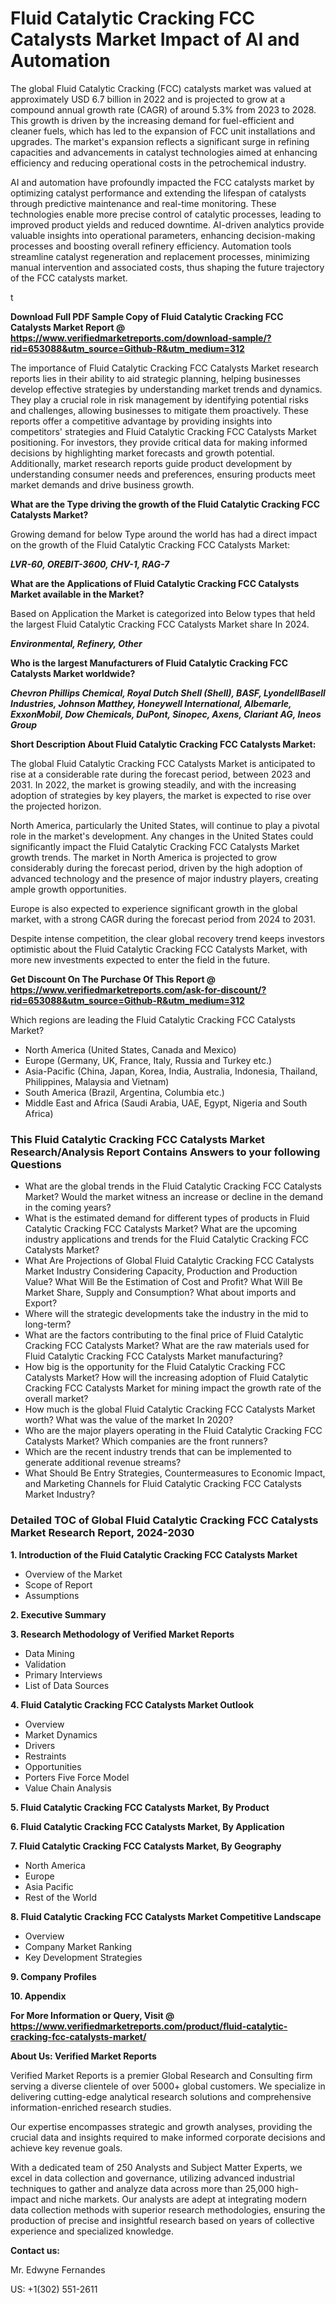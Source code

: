<meta name="title" content="Global Fluid Catalytic Cracking FCC Catalysts Market Impact of AI and Automation"><meta name="description" content="The global Fluid Catalytic Cracking (FCC) catalysts market was valued at approximately USD 6.7 billion in 2022 and is projected to grow at a compound annual growth rat"><meta name="title" content="Fluid Catalytic Cracking FCC Catalysts Market Size, Share, Scope, Trends, Growth, Opportunities, Analysis, Forecast"><h1>Fluid Catalytic Cracking FCC Catalysts Market Impact of AI and Automation</h1><p>The global Fluid Catalytic Cracking (FCC) catalysts market was valued at approximately USD 6.7 billion in 2022 and is projected to grow at a compound annual growth rate (CAGR) of around 5.3% from 2023 to 2028. This growth is driven by the increasing demand for fuel-efficient and cleaner fuels, which has led to the expansion of FCC unit installations and upgrades. The market's expansion reflects a significant surge in refining capacities and advancements in catalyst technologies aimed at enhancing efficiency and reducing operational costs in the petrochemical industry.</p><p>AI and automation have profoundly impacted the FCC catalysts market by optimizing catalyst performance and extending the lifespan of catalysts through predictive maintenance and real-time monitoring. These technologies enable more precise control of catalytic processes, leading to improved product yields and reduced downtime. AI-driven analytics provide valuable insights into operational parameters, enhancing decision-making processes and boosting overall refinery efficiency. Automation tools streamline catalyst regeneration and replacement processes, minimizing manual intervention and associated costs, thus shaping the future trajectory of the FCC catalysts market.</p>t</p><p id="" class=""><strong>Download Full PDF Sample Copy of Fluid Catalytic Cracking FCC Catalysts Market Report @ <a href="https://www.verifiedmarketreports.com/download-sample/?rid=653088&utm_source=Github-R&utm_medium=312" target="_blank">https://www.verifiedmarketreports.com/download-sample/?rid=653088&utm_source=Github-R&utm_medium=312</a></strong></p><p>The importance of&nbsp;Fluid Catalytic Cracking FCC Catalysts Market research reports lies in their ability to aid strategic planning, helping businesses develop effective strategies by understanding market trends and dynamics. They play a crucial role in risk management by identifying potential risks and challenges, allowing businesses to mitigate them proactively. These reports offer a competitive advantage by providing insights into competitors' strategies and Fluid Catalytic Cracking FCC Catalysts Market positioning. For investors, they provide critical data for making informed decisions by highlighting market forecasts and growth potential. Additionally, market research reports guide product development by understanding consumer needs and preferences, ensuring products meet market demands and drive business growth.</p><p><strong>What are the&nbsp;Type driving the growth of the Fluid Catalytic Cracking FCC Catalysts Market?</strong></p><p id="" class="">Growing demand for below Type around the world has had a direct impact on the growth of the Fluid Catalytic Cracking FCC Catalysts Market:</p><em><strong>LVR-60, OREBIT-3600, CHV-1, RAG-7</strong></em></p><strong>What are the&nbsp;Applications&nbsp;of Fluid Catalytic Cracking FCC Catalysts Market available in the Market?</strong></p><p id="" class="">Based on Application the Market is categorized into Below types that held the largest Fluid Catalytic Cracking FCC Catalysts Market share In 2024.</p><em><strong>Environmental, Refinery, Other</strong></em></p><strong>Who is the largest Manufacturers of Fluid Catalytic Cracking FCC Catalysts Market worldwide?</strong></p><p><em><strong>Chevron Phillips Chemical, Royal Dutch Shell (Shell), BASF, LyondellBasell Industries, Johnson Matthey, Honeywell International, Albemarle, ExxonMobil, Dow Chemicals, DuPont, Sinopec, Axens, Clariant AG, Ineos Group</strong></em></p><p id="" class=""><strong>Short Description About Fluid Catalytic Cracking FCC Catalysts Market:</strong></p><p>The global Fluid Catalytic Cracking FCC Catalysts Market is anticipated to rise at a considerable rate during the forecast period, between 2023 and 2031. In 2022, the market is growing steadily, and with the increasing adoption of strategies by key players, the market is expected to rise over the projected horizon.</p><p>North America, particularly the United States, will continue to play a pivotal role in the market's development. Any changes in the United States could significantly impact the Fluid Catalytic Cracking FCC Catalysts Market growth trends. The market in North America is projected to grow considerably during the forecast period, driven by the high adoption of advanced technology and the presence of major industry players, creating ample growth opportunities.</p><p>Europe is also expected to experience significant growth in the global market, with a strong CAGR during the forecast period from 2024 to 2031.</p><p>Despite intense competition, the clear global recovery trend keeps investors optimistic about the Fluid Catalytic Cracking FCC Catalysts Market, with more new investments expected to enter the field in the future.</p><p id="" class=""><strong>Get Discount On The Purchase Of This Report @ <a href="https://www.verifiedmarketreports.com/ask-for-discount/?rid=653088&utm_source=Github-R&utm_medium=312" target="_blank">https://www.verifiedmarketreports.com/ask-for-discount/?rid=653088&utm_source=Github-R&utm_medium=312</a></strong></p>Which regions are leading the Fluid Catalytic Cracking FCC Catalysts Market?</p><ul><li>North America (United States, Canada and Mexico)</li><li>Europe (Germany, UK, France, Italy, Russia and Turkey etc.)</li><li>Asia-Pacific (China, Japan, Korea, India, Australia, Indonesia, Thailand, Philippines, Malaysia and Vietnam)</li><li>South America (Brazil, Argentina, Columbia etc.)</li><li>Middle East and Africa (Saudi Arabia, UAE, Egypt, Nigeria and South Africa)</li></ul><h3 id="" class="">This Fluid Catalytic Cracking FCC Catalysts Market Research/Analysis Report Contains Answers to your following Questions</h3><ul><li>What are the global trends in the Fluid Catalytic Cracking FCC Catalysts Market? Would the market witness an increase or decline in the demand in the coming years?</li><li>What is the estimated demand for different types of products in Fluid Catalytic Cracking FCC Catalysts Market? What are the upcoming industry applications and trends for the Fluid Catalytic Cracking FCC Catalysts Market?</li><li>What Are Projections of Global Fluid Catalytic Cracking FCC Catalysts Market Industry Considering Capacity, Production and Production Value? What Will Be the Estimation of Cost and Profit? What Will Be Market Share, Supply and Consumption? What about imports and Export?</li><li>Where will the strategic developments take the industry in the mid to long-term?</li><li>What are the factors contributing to the final price of Fluid Catalytic Cracking FCC Catalysts Market? What are the raw materials used for Fluid Catalytic Cracking FCC Catalysts Market manufacturing?</li><li>How big is the opportunity for the Fluid Catalytic Cracking FCC Catalysts Market? How will the increasing adoption of Fluid Catalytic Cracking FCC Catalysts Market for mining impact the growth rate of the overall market?</li><li>How much is the global Fluid Catalytic Cracking FCC Catalysts Market worth? What was the value of the market In 2020?</li><li>Who are the major players operating in the Fluid Catalytic Cracking FCC Catalysts Market? Which companies are the front runners?</li><li>Which are the recent industry trends that can be implemented to generate additional revenue streams?</li><li>What Should Be Entry Strategies, Countermeasures to Economic Impact, and Marketing Channels for Fluid Catalytic Cracking FCC Catalysts Market Industry?</li></ul><h3 id="" class="">Detailed TOC of Global Fluid Catalytic Cracking FCC Catalysts Market Research Report, 2024-2030</h3><p id="" class=""><strong>1. Introduction of the Fluid Catalytic Cracking FCC Catalysts Market</strong></p><ul><li>Overview of the Market</li><li>Scope of Report</li><li>Assumptions</li></ul><p id="" class=""><strong>2. Executive Summary</strong></p><p id="" class=""><strong>3. Research Methodology of Verified Market Reports</strong></p><ul><li>Data Mining</li><li>Validation</li><li>Primary Interviews</li><li>List of Data Sources</li></ul><p id="" class=""><strong>4. Fluid Catalytic Cracking FCC Catalysts Market Outlook</strong></p><ul><li>Overview</li><li>Market Dynamics</li><li>Drivers</li><li>Restraints</li><li>Opportunities</li><li>Porters Five Force Model</li><li>Value Chain Analysis</li></ul><p id="" class=""><strong>5. Fluid Catalytic Cracking FCC Catalysts Market, By Product</strong></p><p id="" class=""><strong>6. Fluid Catalytic Cracking FCC Catalysts Market, By Application</strong></p><p id="" class=""><strong>7. Fluid Catalytic Cracking FCC Catalysts Market, By Geography</strong></p><ul><li>North America</li><li>Europe</li><li>Asia Pacific</li><li>Rest of the World</li></ul><p id="" class=""><strong>8. Fluid Catalytic Cracking FCC Catalysts Market Competitive Landscape</strong></p><ul><li>Overview</li><li>Company Market Ranking</li><li>Key Development Strategies</li></ul><p id="" class=""><strong>9. Company Profiles</strong></p><p id="" class=""><strong>10. Appendix</strong></p><p id="" class=""><strong>For More Information or Query, Visit @ <a href="https://www.verifiedmarketreports.com/product/fluid-catalytic-cracking-fcc-catalysts-market/" target="_blank">https://www.verifiedmarketreports.com/product/fluid-catalytic-cracking-fcc-catalysts-market/</a></strong></p><p id="" class=""><strong>About Us: Verified Market Reports</strong></p><p id="" class="">Verified Market Reports is a premier Global Research and Consulting firm serving a diverse clientele of over 5000+ global customers. We specialize in delivering cutting-edge analytical research solutions and comprehensive information-enriched research studies.</p><p id="" class="">Our expertise encompasses strategic and growth analyses, providing the crucial data and insights required to make informed corporate decisions and achieve key revenue goals.</p><p id="" class="">With a dedicated team of 250 Analysts and Subject Matter Experts, we excel in data collection and governance, utilizing advanced industrial techniques to gather and analyze data across more than 25,000 high-impact and niche markets. Our analysts are adept at integrating modern data collection methods with superior research methodologies, ensuring the production of precise and insightful research based on years of collective experience and specialized knowledge.</p><p id="" class=""><strong>Contact us:</strong></p><p id="" class="">Mr. Edwyne Fernandes</p><p id="" class="">US: +1(302) 551-2611</p>